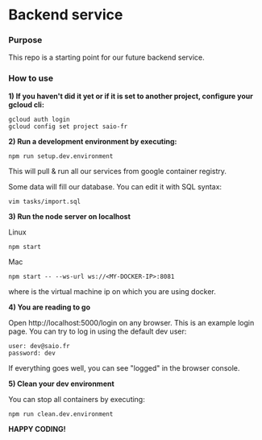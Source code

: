 # Backend service

### Purpose

This repo is a starting point for our future backend service.

### How to use

**1) If you haven't did it yet or if it is set to another project, configure your gcloud cli:**

```
gcloud auth login
gcloud config set project saio-fr
```

**2) Run a development environment by executing:**

```
npm run setup.dev.environment
```

This will pull & run all our services from google container registry.

Some data will fill our database. You can edit it with SQL syntax:

```
vim tasks/import.sql
```

**3) Run the node server on localhost**

Linux
```
npm start
```

Mac
```
npm start -- --ws-url ws://<MY-DOCKER-IP>:8081
```
where <MY-DOCKER-IP> is the virtual machine ip on which you are using docker.

**4) You are reading to go**

Open http://localhost:5000/login on any browser. This is an example login page. You can try to log in using the default dev user:

```
user: dev@saio.fr
password: dev
```

If everything goes well, you can see "logged" in the browser console.

**5) Clean your dev environment**

You can stop all containers by executing:
```
npm run clean.dev.environment
```


**HAPPY CODING!**
